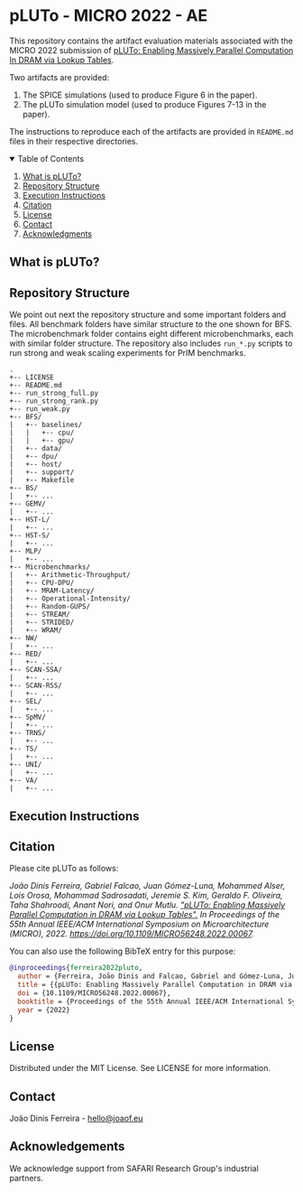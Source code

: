 # pLUTo - MICRO 2022 - AE

This repository contains the artifact evaluation materials associated with the MICRO 2022 submission of [pLUTo: Enabling Massively Parallel Computation
In DRAM via Lookup Tables](pLUTo.pdf).

Two artifacts are provided:

1. The SPICE simulations (used to produce Figure 6 in the paper).
2. The pLUTo simulation model (used to produce Figures 7-13 in the paper).

The instructions to reproduce each of the artifacts are provided in `README.md` files in their respective directories.

<details open="open">
  <summary>Table of Contents</summary>
  <ol>
    <li><a href="#what-is-pluto">What is pLUTo?</a></li>
    <li><a href="#repository-structure">Repository Structure</a></li>
    <li><a href="#execution-instructions">Execution Instructions</a></li>
    <li><a href="#citation">Citation</a></li>
    <li><a href="#license">License</a></li>
    <li><a href="#contact">Contact</a></li>
    <li><a href="#acknowledgments">Acknowledgments</a></li>
  </ol>
</details>

## What is pLUTo?

## Repository Structure

We point out next the repository structure and some important folders and files.
All benchmark folders have similar structure to the one shown for BFS.
The microbenchmark folder contains eight different microbenchmarks, each with similar folder structure.
The repository also includes `run_*.py` scripts to run strong and weak scaling experiments for PrIM benchmarks.

```
.
+-- LICENSE
+-- README.md
+-- run_strong_full.py
+-- run_strong_rank.py
+-- run_weak.py
+-- BFS/
|   +-- baselines/
|	|	+-- cpu/
|	|	+-- gpu/
|   +-- data/
|   +-- dpu/
|   +-- host/
|   +-- support/
|   +-- Makefile
+-- BS/
|   +-- ...
+-- GEMV/
|   +-- ...
+-- HST-L/
|   +-- ...
+-- HST-S/
|   +-- ...
+-- MLP/
|   +-- ...
+-- Microbenchmarks/
|   +-- Arithmetic-Throughput/
|   +-- CPU-DPU/
|   +-- MRAM-Latency/
|   +-- Operational-Intensity/
|   +-- Random-GUPS/
|   +-- STREAM/
|   +-- STRIDED/
|   +-- WRAM/
+-- NW/
|   +-- ...
+-- RED/
|   +-- ...
+-- SCAN-SSA/
|   +-- ...
+-- SCAN-RSS/
|   +-- ...
+-- SEL/
|   +-- ...
+-- SpMV/
|   +-- ...
+-- TRNS/
|   +-- ...
+-- TS/
|   +-- ...
+-- UNI/
|   +-- ...
+-- VA/
|   +-- ...
```

## Execution Instructions

## Citation

Please cite pLUTo as follows:

_João Dinis Ferreira, Gabriel Falcao, Juan Gómez-Luna, Mohammed Alser, Lois Orosa, Mohammad Sadrosadati, Jeremie S. Kim, Geraldo F. Oliveira, Taha Shahroodi, Anant Nori, and Onur Mutlu. ["pLUTo: Enabling Massively Parallel Computation in DRAM via Lookup Tables".](https://arxiv.org/abs/2104.07699) In Proceedings of the 55th Annual IEEE/ACM International Symposium on Microarchitecture (MICRO), 2022. https://doi.org/10.1109/MICRO56248.2022.00067._

You can also use the following BibTeX entry for this purpose:

```bibtex
@inproceedings{ferreira2022pluto,
  author = {Ferreira, João Dinis and Falcao, Gabriel and Gómez-Luna, Juan and Alser, Mohammed and Orosa, Lois and Sadrosadati, Mohammad and Kim, Jeremie S. and Oliveira, Geraldo F. and Shahroodi, Taha and Nori, Anant and Mutlu, Onur},
  title = {{pLUTo: Enabling Massively Parallel Computation in DRAM via Lookup Tables}},
  doi = {10.1109/MICRO56248.2022.00067},
  booktitle = {Proceedings of the 55th Annual IEEE/ACM International Symposium on Microarchitecture (MICRO)},
  year = {2022}
}
```

## License

Distributed under the MIT License. See LICENSE for more information.

## Contact

João Dinis Ferreira - hello@joaof.eu

## Acknowledgements

We acknowledge support from SAFARI Research Group's industrial partners.
